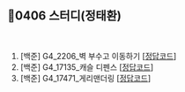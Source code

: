 ## 📘0406 스터디(정태환)
</br>

1. [백준] G4_2206_벽 부수고 이동하기 [[정답코드]()]
2. [백준] G4_17135_캐슬 디펜스 [[정답코드](Main_bj_G4_17135_캐슬디펜스3.java)]
3. [백준] G4_17471_게리맨더링 [[정답코드](Main_bj_G4_17471_게리맨더링.java)]
